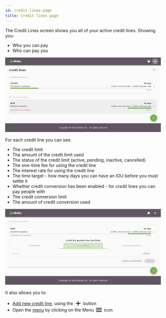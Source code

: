```yaml
---
id: credit-lines-page
title: Credit lines page
---
```


The Credit Lines screen shows you all of your active credit lines. Showing you:

- Who you can pay
- Who can pay you

<img src="../assets/web/credit-lines1.JPG" alt="credit lines page image" />

For each credit line you can see:

- The credit limit
- The amount of the credit limit used
- The status of the credit limit (active, pending, inactive, cancelled)
- The one-time fee for using the credit line
- The interest rate for using the credit line
- The time target - how many days you can have an IOU before you must settle it
- Whether credit conversion has been enabled - for credit lines you can pay people with
- The credit conversion limit
- The amount of credit conversion used

<img src="../assets/web/credit-lines2.JPG" alt="credit lines page image" />

It also allows you to:

- [Add new credit line](add-new-credit-line.md), using the <img src="../assets/plus-icon.png" alt="plus icon" width="25" style="margin-bottom: -7px"/> button
- Open the [menu](menu.md) by clicking on the Menu <img src="../assets/menu-icon.png" alt="menu icon" width="25" style="margin-bottom: -7px"/> icon